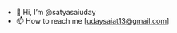 - 👋 Hi, I’m @satyasaiuday
- 📫 How to reach me [udaysaiat13@gmail.com]

<!---
satyasaiuday/satyasaiuday is a ✨ special ✨ repository because its `README.md` (this file) appears on your GitHub profile.
You can click the Preview link to take a look at your changes.
--->

